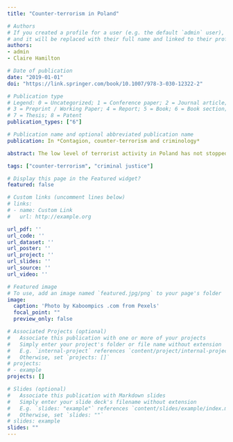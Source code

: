 ```yaml
---
title: "Counter-terrorism in Poland"

# Authors
# If you created a profile for a user (e.g. the default `admin` user), write the username (folder name) here 
# and it will be replaced with their full name and linked to their profile
authors:
- admin
- Claire Hamilton

# Date of publication
date: "2019-01-01"
doi: "https://link.springer.com/book/10.1007/978-3-030-12322-2"

# Publication type
# Legend: 0 = Uncategorized; 1 = Conference paper; 2 = Journal article;
# 3 = Preprint / Working Paper; 4 = Report; 5 = Book; 6 = Book section;
# 7 = Thesis; 8 = Patent
publication_types: ["6"]

# Publication name and optional abbreviated publication name
publication: In *Contagion, counter-terrorism and criminology*

abstract: The low level of terrorist activity in Poland has not stopped it legislating in the wake of the recent terror attacks in Europe. This chapter begins with an outline of the historical development of counter-terrorism law and policy in Poland prior to 9/11, before providing a synopsis of post-9/11 domestic and European Union legislation. The final section examines the types of contagion according to the categories set out in Chapter 1. Recent years have seen a series of dramatic reforms of the Polish criminal justice system on the basis of the terrorist threat creating conditions for violations of the rights to liberty, privacy, and so on. In this more recent legislation, the chapter finds strong evidence in support of the ‘contagion’ thesis, particularly in a political context where core democratic guarantees appear under threat.

tags: ["counter-terrorism", "criminal justice"]

# Display this page in the Featured widget?
featured: false

# Custom links (uncomment lines below)
# links:
# - name: Custom Link
#   url: http://example.org

url_pdf: ''
url_code: ''
url_dataset: ''
url_poster: ''
url_project: ''
url_slides: ''
url_source: ''
url_video: ''

# Featured image
# To use, add an image named `featured.jpg/png` to your page's folder 
image:
  caption: 'Photo by Kaboompics .com from Pexels'
  focal_point: ""
  preview_only: false

# Associated Projects (optional)
#   Associate this publication with one or more of your projects
#   Simply enter your project's folder or file name without extension
#   E.g. `internal-project` references `content/project/internal-project/index.md`
#   Otherwise, set `projects: []`
# projects:
# - example
projects: []

# Slides (optional)
#   Associate this publication with Markdown slides
#   Simply enter your slide deck's filename without extension
#   E.g. `slides: "example"` references `content/slides/example/index.md`
#   Otherwise, set `slides: ""`
# slides: example
slides: ""
---
```

